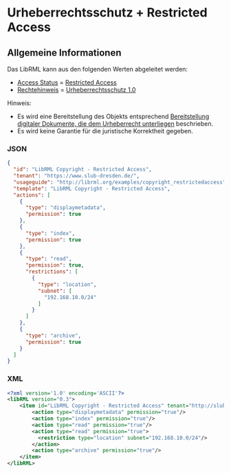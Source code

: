 # Urheberrechtsschutz + Restricted Access

## Allgemeine Informationen

Das LibRML kann aus den folgenden Werten abgeleitet werden:

- [Access Status](https://wiki.dnb.de/pages/viewpage.action?pageId=217533654) = [Restricted Access](http://purl.org/coar/access_right/c_16ec)
- [Rechtehinweis](https://wiki.dnb.de/pages/viewpage.action?pageId=217533656) = [Urheberrechtsschutz 1.0](http://rightsstatements.org/vocab/InC/1.0/)

Hinweis:

- Es wird eine Bereitstellung des Objekts entsprechend [Bereitstellung digitaler Dokumente, die dem Urheberrecht unterliegen](https://wiki.dnb.de/pages/viewpage.action?pageId=212780202) beschrieben.
- Es wird keine Garantie für die juristische Korrektheit gegeben.

### JSON

```json
{
  "id": "LibRML Copyright - Restricted Access",
  "tenant": "https://www.slub-dresden.de/",
  "usageguide": "http://librml.org/examples/copyright_restrictedaccess",
  "template": "LibRML Copyright - Restricted Access",
  "actions": [
    {
      "type": "displaymetadata",
      "permission": true
    },
    {
      "type": "index",
      "permission": true
    },
    {
      "type": "read",
      "permission": true,
      "restrictions": [
        {
          "type": "location",
          "subnet": [
            "192.168.10.0/24"
          ]
        }
      ]
    },
    {
      "type": "archive",
      "permission": true
    }
  ]
}
```

### XML

```xml
<?xml version='1.0' encoding='ASCII'?>
<libRML version="0.3">
    <item id="LibRML Copyright - Restricted Access" tenant="http://slub-dresden.de" usageguide="http://librml.org/examples/copyright_restrictedaccess"  template="LibRML Copyright - Restricted Access">
        <action type="displaymetadata" permission="true"/>
        <action type="index" permission="true"/>
        <action type="read" permission="true"/>
        <action type="read" permission="true">
          <restriction type="location" subnet="192.168.10.0/24"/>
        </action>
        <action type="archive" permission="true"/>
    </item>
</libRML>
```
